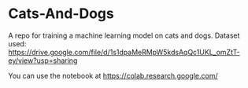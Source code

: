 # Cats-And-Dogs
A repo for training a machine learning model on cats and dogs.
Dataset used:
https://drive.google.com/file/d/1s1dpaMeRMpW5kdsAqQc1UKL_omZtT-ey/view?usp=sharing

You can use the notebook at https://colab.research.google.com/
